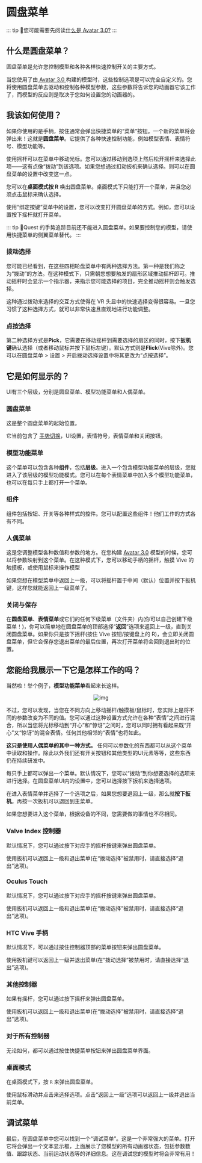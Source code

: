 # 圆盘菜单

::: tip
📘您可能需要先阅读[什么是 Avatar 3.0?](/creators.vrchat.com/avatars/)
:::

## 什么是圆盘菜单？

圆盘菜单是允许您控制模型和各种各样快速控制开关的主要方式。

当您使用了由[ Avatar 3.0 ](/creators.vrchat.com/avatars/)构建的模型时，这些控制选项是可以完全自定义的。您将使用圆盘菜单去驱动和控制各种模型参数，这些参数将告诉您的动画器它该工作了，而模型的反应则是取决于您如何设置您的动画器的。

## 我该如何使用？

如果你使用的是手柄，按住通常会弹出快捷菜单的“菜单”按钮。一个新的菜单将会弹出来！这就是**圆盘菜单**。它提供了各种快速控制功能，例如模型表情、表情符号、模型功能等。

使用摇杆可以在菜单中移动光标。您可以通过移动到选项上然后松开摇杆来选择此项——这有点像“拨动”到该选项。如果您想通过扣动扳机来确认选择。则可以在圆盘菜单的设置中改变这一点。

您可以在**桌面模式按 R** 唤出圆盘菜单。桌面模式下只能打开一个菜单，并且您必须点击鼠标来确认选择。

使用“绑定按键”菜单中的设置，您可以改变打开圆盘菜单的方式。例如，您可以设置按下摇杆就打开菜单。

::: tip
📘Quest 的手势追踪目前还不能进入圆盘菜单。如果要控制您的模型，请使用快捷菜单的侧翼菜单替代。
:::

### 拨动选择

您可能已经看到，在这些四相轮盘菜单中有两种选择方法。第一种是我们称之为“拨动”的方法。在这种模式下，只需朝您想要触发的扇形区域推动摇杆即可。推动摇杆时会显示一个指示器，来指示您可能选择的项目，完全推动摇杆则会触发选择。

这种通过拨动来选择的交互方式使得在 VR 头显中的快速选择变得很容易。一旦您习惯了这种选择方式，就可以非常快速且直观地进行功能调整。

### 点按选择

第二种选择方式是**Pick**，它需要在移动摇杆到需要选择的扇区的同时，按下**扳机键**确认选择（或者移动鼠标并按下鼠标左键）。默认方式则是**Flick**(Vive除外)。您可以在圆盘菜单 > 设置 > 开启拨动选择设置中将其更改为“点按选择”。

## 它是如何显示的？

UI有三个层级，分别是圆盘菜单、模型功能菜单和人偶菜单。

### 圆盘菜单

这是整个圆盘菜单的起始位置。

它当前包含了 [手势切换](../additional-options/gesture-toggle)，UI设置，表情符号，表情菜单和关闭按钮。

### 模型功能菜单

这个菜单可以包含各种**组件**，包括**层级**。进入一个包含模型功能菜单的层级，您就进入了该层级的模型功能模式。您可以在每个表情菜单中加入多个模型功能菜单，也可以在每只手上都打开一个菜单。

### 组件

组件包括按钮、开关等各种样式的控件。您可以配置这些组件！他们工作的方式各有不同。

### 人偶菜单

这是您调整模型各种数值和参数的地方。在您构建 [Avatar 3.0](/creators.vrchat.com/avatars/) 模型的时候，您可以将参数映射到这个菜单。在这种模式下，您可以移动手柄的摇杆，触摸 Vive 的触摸板，或使用鼠标来操作模型

如果您想在模型菜单中返回上一级，可以将摇杆置于中间（默认）位置并按下扳机键，这样您就能返回上一级菜单了。

### 关闭与保存

在**圆盘菜单**、**表情菜单**或它们的任何下级菜单（文件夹）内(你可以自己创建下级菜单！)，你可以简单地在圆盘菜单的顶部选择“**返回**”选项来返回上一级，直到关闭圆盘菜单。如果你只是按下摇杆(按住 Vive 按钮/按键盘上的 R)，会立即关闭圆盘菜单，但它会保存您退出菜单的最后位置，再次打开菜单将会回到退出时的位置。

## 您能给我展示一下它是怎样工作的吗？

当然啦！举个例子，**模型功能菜单**看起来长这样。

<center>

![img](/docs.vrchat.com/images/action-menu-1.gif)

</center>

不过，您可以发现，当您在不同方向上移动摇杆/触摸板/鼠标时，您实际上是将不同的参数改变为不同的值。您可以通过这种设置方式允许在各种“表情”之间进行混合，所以当您将光标移动到“开心”和“惊讶”之间时，您可以同时拥有看起来既“开心”又“惊讶”的混合表情。任何其他相邻的“表情”也将如此。

**这只是使用人偶菜单的其中一种方式。** 任何可以参数化的东西都可以从这个菜单中读取和操作。除此以外我们还有开关按钮和其他类型的UI元素等等，这些东西仍在持续研发中。

每只手上都可以弹出一个菜单。默认情况下，您可以“拨动”到你想要选择的选项来进行选择。在圆盘菜单UI内的设置中，您可以选择按下扳机来选择选项。

在进入表情菜单并选择了一个选项之后，如果您想要退回上一级，那么就**按下扳机**。再按一次扳机可以退回到主菜单。

如果您想要进入这个菜单，根据设备的不同，您需要做的事情也不尽相同。

### Valve Index 控制器

默认情况下，您可以通过按下对应手的摇杆按键来弹出圆盘菜单。

使用扳机可以返回上一级和退出菜单(在“拨动选择”被禁用时，请直接选择“退出”选项)。

### Oculus Touch

默认情况下，您可以通过按下对应手的摇杆按键来弹出圆盘菜单。

使用扳机可以返回上一级和退出菜单(在“拨动选择”被禁用时，请直接选择“退出”选项)。

### HTC Vive 手柄

默认情况下，可以通过按住控制器顶部的菜单按钮来弹出圆盘菜单。

使用扳机键可以返回上一级并退出菜单(在“拨动选择”被禁用时，请直接选择“退出”选项)。

### 其他控制器

如果有摇杆，您可以通过按下摇杆来弹出圆盘菜单。

使用扳机可以返回上一级和退出菜单(在“拨动选择”被禁用时，请直接选择“退出”选项)。

### 对于所有控制器

无论如何，都可以通过按住快捷菜单按钮来弹出圆盘菜单界面。

### 桌面模式

在桌面模式下，按 `R` 来弹出圆盘菜单。

使用鼠标滑动并点击来选择选项。点击“返回上一级”选项可以返回上一级并退出当前菜单。

## 调试菜单

最后，在圆盘菜单中您可以找到一个“调试菜单”。这是一个非常强大的菜单。打开它将会弹出一个文本显示框，上面展示了您模型的所有动画器状态，包括参数数值、跟踪状态、当前运动状态等的详细信息。这在调试您的模型时将会非常有用！
